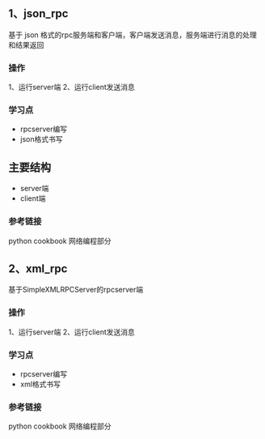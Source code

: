 ## 1、json_rpc

基于 json 格式的rpc服务端和客户端，客户端发送消息，服务端进行消息的处理和结果返回

### 操作
1、运行server端
2、运行client发送消息

### 学习点
- rpcserver编写
- json格式书写

## 主要结构
- server端
- client端

### 参考链接
python cookbook 网络编程部分

## 2、xml_rpc
基于SimpleXMLRPCServer的rpcserver端

### 操作
1、运行server端
2、运行client发送消息

### 学习点
- rpcserver编写
- xml格式书写

### 参考链接
python cookbook 网络编程部分